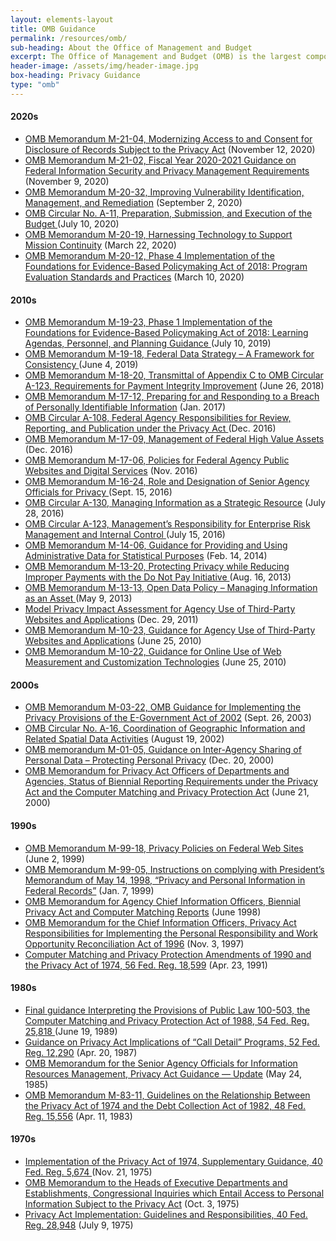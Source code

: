 ```yaml
---
layout: elements-layout
title: OMB Guidance
permalink: /resources/omb/
sub-heading: About the Office of Management and Budget
excerpt: The Office of Management and Budget (OMB) is the largest component of the Executive Office of the President. The core mission of OMB is to serve the President of the United States in implementing his vision across the Executive Branch. OMB reports directly to the President and helps a wide range of executive departments and agencies across the Federal Government to execute their programs effectively and implement the commitments and priorities of the President. OMB, through its Office of Information and Regulatory Affairs (OIRA), has a fundamental role in Executive Branch privacy policy. Among other things, OIRA is responsible for providing assistance to Federal agencies on privacy matters, developing Federal privacy policy, and overseeing implementation of privacy policy by Federal agencies. OMB’s authority is provided in Federal laws, including the Privacy Act of 1974 (5 U.S.C. § 552a), the Paperwork Reduction Act of 1995 (44 U.S.C. chapter 35), and the E-Government Act of 2002 (44 U.S.C. § 3501 note).
header-image: /assets/img/header-image.jpg
box-heading: Privacy Guidance
type: "omb"
---
```


#### 2020s             

* [OMB Memorandum M-21-04, Modernizing Access to and Consent for Disclosure of Records Subject to the Privacy Act](https://www.whitehouse.gov/wp-content/uploads/2020/11/M-21-04.pdf) (November 12, 2020)
* [OMB Memorandum M-21-02, Fiscal Year 2020-2021 Guidance on Federal Information Security and Privacy Management Requirements](https://www.whitehouse.gov/wp-content/uploads/2020/11/M-21-02.pdf) (November 9, 2020)                
* [OMB Memorandum M-20-32, Improving Vulnerability Identification, Management, and Remediation](https://www.whitehouse.gov/wp-content/uploads/2020/09/M-20-32.pdf) (September 2, 2020)
* [OMB Circular No. A-11, Preparation, Submission, and Execution of the Budget ](https://www.whitehouse.gov/wp-content/uploads/2018/06/a11.pdf) (July 10, 2020)
* [OMB Memorandum M-20-19, Harnessing Technology to Support Mission Continuity](https://www.whitehouse.gov/wp-content/uploads/2020/03/M-20-19.pdf) (March 22, 2020)
* [OMB Memorandum M-20-12, Phase 4 Implementation of the Foundations for Evidence-Based Policymaking Act of 2018: Program Evaluation Standards and Practices](https://www.whitehouse.gov/wp-content/uploads/2020/03/M-20-12.pdf) (March 10, 2020)
               
#### 2010s
* [OMB Memorandum M-19-23, Phase 1 Implementation of the Foundations for Evidence-Based Policymaking Act of 2018: Learning Agendas, Personnel, and Planning Guidance ](https://www.whitehouse.gov/wp-content/uploads/2019/07/M-19-23.pdf) (July 10, 2019)
* [OMB Memorandum M-19-18, Federal Data Strategy – A Framework for Consistency ](https://www.whitehouse.gov/wp-content/uploads/2019/06/M-19-18.pdf) (June 4, 2019)
* [OMB Memorandum M-18-20, Transmittal of Appendix C to OMB Circular A-123, Requirements for Payment Integrity Improvement](https://www.whitehouse.gov/wp-content/uploads/2018/06/M-18-20.pdf) (June 26, 2018)
* [OMB Memorandum M-17-12, Preparing for and Responding to a Breach of Personally Identifiable Information](https://www.whitehouse.gov/sites/whitehouse.gov/files/omb/memoranda/2017/m-17-12_0.pdf) (Jan. 2017)
* [OMB Circular A-108, Federal Agency Responsibilities for Review, Reporting, and Publication under the Privacy Act ](https://www.whitehouse.gov/sites/whitehouse.gov/files/omb/circulars/A108/omb_circular_a-108.pdf) (Dec. 2016)
* [OMB Memorandum M-17-09, Management of Federal High Value Assets](https://www.whitehouse.gov/sites/whitehouse.gov/files/omb/memoranda/2017/m-17-09.pdf) (Dec. 2016)
* [OMB Memorandum M-17-06, Policies for Federal Agency Public Websites and Digital Services](https://www.whitehouse.gov/sites/whitehouse.gov/files/omb/memoranda/2017/m-17-06.pdf) (Nov. 2016)
* [OMB Memorandum M-16-24, Role and Designation of Senior Agency Officials for Privacy ](https://www.whitehouse.gov/sites/whitehouse.gov/files/omb/memoranda/2016/m_16_24_0.pdf) (Sept. 15, 2016)
* [OMB Circular A-130, Managing Information as a Strategic Resource](https://www.whitehouse.gov/sites/whitehouse.gov/files/omb/circulars/A130/a130revised.pdf) (July 28, 2016)
* [OMB Circular A-123, Management’s Responsibility for Enterprise Risk Management and Internal Control ](https://www.whitehouse.gov/sites/whitehouse.gov/files/omb/memoranda/2016/m-16-17.pdf) (July 15, 2016)
* [OMB Memorandum M-14-06, Guidance for Providing and Using Administrative Data for Statistical Purposes](https://www.whitehouse.gov/sites/whitehouse.gov/files/omb/memoranda/2014/m-14-06.pdf) (Feb. 14, 2014)
* [OMB Memorandum M-13-20, Protecting Privacy while Reducing Improper Payments with the Do Not Pay Initiative ](https://www.whitehouse.gov/sites/whitehouse.gov/files/omb/memoranda/2013/m-13-20.pdf) (Aug. 16, 2013)
* [OMB Memorandum M-13-13, Open Data Policy – Managing Information as an Asset ](https://www.whitehouse.gov/sites/whitehouse.gov/files/omb/memoranda/2013/m-13-13.pdf) (May 9, 2013)
* [Model Privacy Impact Assessment for Agency Use of Third-Party Websites and Applications](https://www.whitehouse.gov/sites/whitehouse.gov/files/omb/inforeg/inforeg/info_policy/model-pia-agency-use-third-party-websites-and-applications.pdf) (Dec. 29, 2011)
* [OMB Memorandum M-10-23, Guidance for Agency Use of Third-Party Websites and Applications](https://www.whitehouse.gov/sites/whitehouse.gov/files/omb/memoranda/2010/m10-23.pdf) (June 25, 2010)
* [OMB Memorandum M-10-22, Guidance for Online Use of Web Measurement and Customization Technologies](https://www.whitehouse.gov/sites/whitehouse.gov/files/omb/memoranda/2010/m10-22.pdf) (June 25, 2010)



#### 2000s
* [OMB Memorandum M-03-22, OMB Guidance for Implementing the Privacy Provisions of the E-Government Act of 2002](https://www.whitehouse.gov/sites/whitehouse.gov/files/omb/memoranda/2003/m03_22.pdf) (Sept. 26, 2003)
* [OMB Circular No. A-16, Coordination of Geographic Information and Related Spatial Data Activities](https://www.whitehouse.gov/wp-content/uploads/2017/11/Circular-016.pdf) (August 19, 2002)
* [OMB memorandum M-01-05, Guidance on Inter-Agency Sharing of Personal Data – Protecting Personal Privacy](https://www.whitehouse.gov/sites/whitehouse.gov/files/omb/memoranda/2001/m01_05.pdf) (Dec. 20, 2000)
* [OMB Memorandum for Privacy Act Officers of Departments and Agencies, Status of Biennial Reporting Requirements under the Privacy Act and the Computer Matching and Privacy Protection Act](https://www.whitehouse.gov/sites/whitehouse.gov/files/omb/assets/OMB/inforeg/spotila62100.pdf) (June 21, 2000)

#### 1990s
* [OMB Memorandum M-99-18, Privacy Policies on Federal Web Sites](https://www.whitehouse.gov/sites/whitehouse.gov/files/omb/memoranda/1999/m99_18.pdf) (June 2, 1999)
* [OMB Memorandum M-99-05, Instructions on complying with President’s Memorandum of May 14, 1998, “Privacy and Personal Information in Federal Records”](https://www.whitehouse.gov/sites/whitehouse.gov/files/omb/memoranda/1999/m99_05.pdf) (Jan. 7, 1999)
* [OMB Memorandum for Agency Chief Information Officers, Biennial Privacy Act and Computer Matching Reports](https://www.whitehouse.gov/sites/whitehouse.gov/files/omb/inforeg/inforeg/Datacall.pdf) (June 1998)
* [OMB Memorandum for the Chief Information Officers, Privacy Act Responsibilities for Implementing the Personal Responsibility and Work Opportunity Reconciliation Act of 1996](https://www.whitehouse.gov/sites/whitehouse.gov/files/omb/assets/OMB/inforeg/katzen_prwora.pdf) (Nov. 3, 1997)
* [Computer Matching and Privacy Protection Amendments of 1990 and the Privacy Act of 1974, 56 Fed. Reg. 18,599](https://www.whitehouse.gov/sites/whitehouse.gov/files/omb/assets/OMB/inforeg/computer_amendments1991.pdf) (Apr. 23, 1991)


#### 1980s
* [Final guidance Interpreting the Provisions of Public Law 100-503, the Computer Matching and Privacy Protection Act of 1988, 54 Fed. Reg. 25,818 ](https://www.whitehouse.gov/sites/whitehouse.gov/files/omb/inforeg/inforeg/final_guidance_pl100-503.pdf) (June 19, 1989)
* [Guidance on Privacy Act Implications of “Call Detail” Programs, 52 Fed. Reg. 12,290](https://www.whitehouse.gov/sites/whitehouse.gov/files/omb/assets/OMB/inforeg/guidance_privacy_act.pdf) (Apr. 20, 1987)
* [OMB Memorandum for the Senior Agency Officials for Information Resources Management, Privacy Act Guidance — Update](https://www.whitehouse.gov/sites/whitehouse.gov/files/omb/assets/OMB/inforeg/guidance1985.pdf) (May 24, 1985)
* [OMB Memorandum M-83-11, Guidelines on the Relationship Between the Privacy Act of 1974 and the Debt Collection Act of 1982, 48 Fed. Reg. 15,556](https://www.whitehouse.gov/sites/whitehouse.gov/files/omb/assets/OMB/inforeg/guidance1983.pdf) (Apr. 11, 1983)


#### 1970s
* [Implementation of the Privacy Act of 1974, Supplementary Guidance, 40 Fed. Reg. 5,674 ](https://www.whitehouse.gov/sites/whitehouse.gov/files/omb/assets/OMB/inforeg/implementation1974.pdf) (Nov. 21, 1975)
* [OMB Memorandum to the Heads of Executive Departments and Establishments, Congressional Inquiries which Entail Access to Personal Information Subject to the Privacy Act](https://www.whitehouse.gov/sites/whitehouse.gov/files/omb/inforeg/inforeg/lynn1975.pdf) (Oct. 3, 1975)
* [Privacy Act Implementation: Guidelines and Responsibilities, 40 Fed. Reg. 28,948](https://www.whitehouse.gov/sites/whitehouse.gov/files/omb/assets/OMB/inforeg/implementation_guidelines.pdf) (July 9, 1975)


